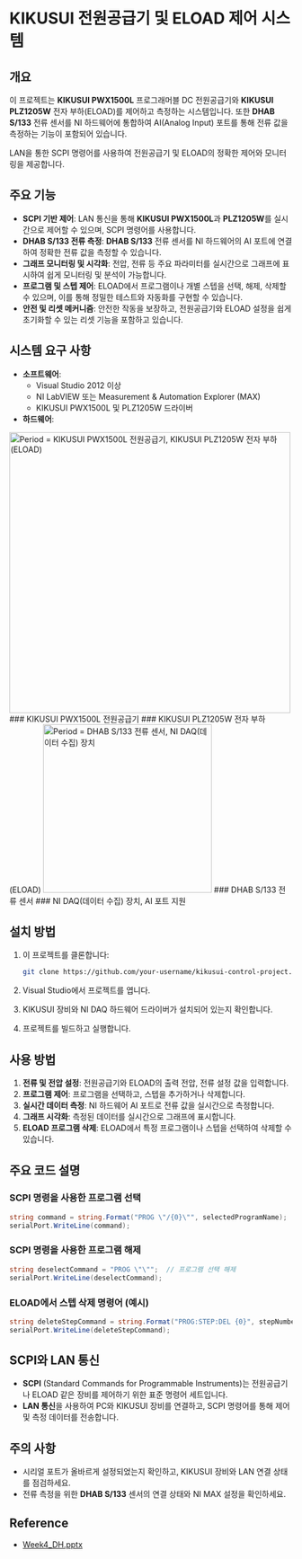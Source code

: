 # KIKUSUI 전원공급기 및 ELOAD 제어 시스템

## 개요
이 프로젝트는 **KIKUSUI PWX1500L** 프로그래머블 DC 전원공급기와 **KIKUSUI PLZ1205W** 전자 부하(ELOAD)를 제어하고 측정하는 시스템입니다. 또한 **DHAB S/133** 전류 센서를 NI 하드웨어에 통합하여 AI(Analog Input) 포트를 통해 전류 값을 측정하는 기능이 포함되어 있습니다.

LAN을 통한 SCPI 명령어를 사용하여 전원공급기 및 ELOAD의 정확한 제어와 모니터링을 제공합니다.

## 주요 기능
- **SCPI 기반 제어**: LAN 통신을 통해 **KIKUSUI PWX1500L**과 **PLZ1205W**를 실시간으로 제어할 수 있으며, SCPI 명령어를 사용합니다.
- **DHAB S/133 전류 측정**: **DHAB S/133** 전류 센서를 NI 하드웨어의 AI 포트에 연결하여 정확한 전류 값을 측정할 수 있습니다.
- **그래프 모니터링 및 시각화**: 전압, 전류 등 주요 파라미터를 실시간으로 그래프에 표시하여 쉽게 모니터링 및 분석이 가능합니다.
- **프로그램 및 스텝 제어**: ELOAD에서 프로그램이나 개별 스텝을 선택, 해제, 삭제할 수 있으며, 이를 통해 정밀한 테스트와 자동화를 구현할 수 있습니다.
- **안전 및 리셋 메커니즘**: 안전한 작동을 보장하고, 전원공급기와 ELOAD 설정을 쉽게 초기화할 수 있는 리셋 기능을 포함하고 있습니다.

## 시스템 요구 사항
- **소프트웨어**: 
  - Visual Studio 2012 이상
  - NI LabVIEW 또는 Measurement & Automation Explorer (MAX)
  - KIKUSUI PWX1500L 및 PLZ1205W 드라이버
- **하드웨어**:
<img width="500" alt="Period = KIKUSUI PWX1500L 전원공급기, KIKUSUI PLZ1205W 전자 부하(ELOAD)" src="https://github.com/user-attachments/assets/368d2dc8-71f0-41dd-8e0a-1ba957d19abc">
 ### KIKUSUI PWX1500L 전원공급기
 ### KIKUSUI PLZ1205W 전자 부하(ELOAD)
 
<img width="300" alt="Period = DHAB S/133 전류 센서, NI DAQ(데이터 수집) 장치" src="https://github.com/user-attachments/assets/89908844-40d2-4706-8643-01179e2a14a1">
 ### DHAB S/133 전류 센서
 ### NI DAQ(데이터 수집) 장치, AI 포트 지원

## 설치 방법
1. 이 프로젝트를 클론합니다:
   ```bash
   git clone https://github.com/your-username/kikusui-control-project.git
   ```

2. Visual Studio에서 프로젝트를 엽니다.
3. KIKUSUI 장비와 NI DAQ 하드웨어 드라이버가 설치되어 있는지 확인합니다.
4. 프로젝트를 빌드하고 실행합니다.

## 사용 방법
1. **전류 및 전압 설정**: 전원공급기와 ELOAD의 출력 전압, 전류 설정 값을 입력합니다.
2. **프로그램 제어**: 프로그램을 선택하고, 스텝을 추가하거나 삭제합니다.
3. **실시간 데이터 측정**: NI 하드웨어 AI 포트로 전류 값을 실시간으로 측정합니다.
4. **그래프 시각화**: 측정된 데이터를 실시간으로 그래프에 표시합니다.
5. **ELOAD 프로그램 삭제**: ELOAD에서 특정 프로그램이나 스텝을 선택하여 삭제할 수 있습니다.

## 주요 코드 설명

### SCPI 명령을 사용한 프로그램 선택

```csharp
string command = string.Format("PROG \"/{0}\"", selectedProgramName);  // 프로그램 선택
serialPort.WriteLine(command);
```

### SCPI 명령을 사용한 프로그램 해제

```csharp
string deselectCommand = "PROG \"\"";  // 프로그램 선택 해제
serialPort.WriteLine(deselectCommand);
```

### ELOAD에서 스텝 삭제 명령어 (예시)

```csharp
string deleteStepCommand = string.Format("PROG:STEP:DEL {0}", stepNumber); // 특정 스텝 삭제
serialPort.WriteLine(deleteStepCommand);
```

## SCPI와 LAN 통신
- **SCPI** (Standard Commands for Programmable Instruments)는 전원공급기나 ELOAD 같은 장비를 제어하기 위한 표준 명령어 세트입니다.
- **LAN 통신**을 사용하여 PC와 KIKUSUI 장비를 연결하고, SCPI 명령어를 통해 제어 및 측정 데이터를 전송합니다.

## 주의 사항
- 시리얼 포트가 올바르게 설정되었는지 확인하고, KIKUSUI 장비와 LAN 연결 상태를 점검하세요.
- 전류 측정을 위한 **DHAB S/133** 센서의 연결 상태와 NI MAX 설정을 확인하세요.

## Reference
- [Week4_DH.pptx](https://github.com/user-attachments/files/17429671/Week4_DH.pptx)
